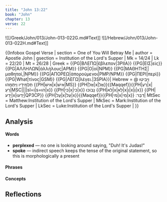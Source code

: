 ```yaml
---
title: "John 13:22"
book: "John"
chapter: 13
verse: 22
---
```

![[/Greek/John/013/John-013-022G.md#Text]]
![[/Hebrew/John/013/John-013-022H.md#Text]]

{{Infobox Gospel Verse |
  section = One of You Will Betray Me |
  author = Apostle John |
  gsection = Institution of the Lord's Supper |
  Mk = 14/24 |
  Lk = 22/20 |
  Mt = 26/28 |
  Greek = {{PG|ΒΛΕΠΩ|ἔβλεπον|3PIIA}} {{PG|ΕΙΣ|εἰς}} {{PG|ΑΛΛΗΛΩΝ|ἀλλήλους|APM}} {{PG|Ο|οἱ|NPM}} {{PG|ΜΑΘΗΤΗΣ|μαθηταί,|NPM}} {{PG|ΑΠΟΡΕΩ|ἀπορούμενοι|PMP/NPM}} {{PG|ΠΕΡΙ|περὶ}} {{PG|What|τίνος|GSM}} {{PG|ΛΕΓΩ|λέγει.|3SPIA}}|
  Hebrew = @
וַיַּבִּיטוּ
תַלְמִידָיו
וַיִּתְמְהוּ
{{PH|אִישׁ|x|אִישׁ|MS}} {{PH|אֶל|x|אֶל}}{{Maqqef}}{{PH|רֵעַ|x|רֵעֵ|MSC||||sl=וֹ|s=הוּ|x}} {{PH|כִּי|x|כִּי|x}}
נָבוֹכוּ
{{PH|לא|x|לֹא|x|וְ|x|וְ|x}} {{PH|יָדַע|x|יָדְעוּ|QP3CP}} {{PH|עָל|x|עַל|x}}{{Maqqef}}{{PH|מי|x|מִי|x}}
דִבֵּר
׃|
  MtSec = Matthew:Institution of the Lord's Supper |
  MkSec = Mark:Institution of the Lord's Supper |
  LkSec = Luke:Institution of the Lord's Supper |
}}

## Analysis

#### Words
- **perplexed** — no one is looking around saying, "Duh!  It's Judas!"
- **spoke** — indirect speech keeps the tense of the original statement, so this is morphologically a present

#### Phrases

#### Concepts

## Reflections
